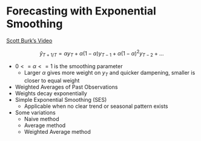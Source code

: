 Forecasting with Exponential Smoothing
================

[Scott Burk’s
Video](https://www.youtube.com/watch?v=aquvCL3_6pI&list=PLX-TyAzMwGs-I3i5uiCin37VFMSy4c50F&index=14)

$$\hat{y}_{T+1/T}= \alpha y_T+ \alpha(1- \alpha)y_{T-1}+ \alpha (1- \alpha )^2y_{T-2}+...$$

- $0 <=\alpha<=1$ is the smoothing parameter
  - Larger $\alpha$ gives more weight on $y_T$ and quicker dampening,
    smaller is closer to equal weight
- Weighted Averages of Past Observations
- Weights decay exponentially
- Simple Exponential Smoothing (SES)
  - Applicable when no clear trend or seasonal pattern exists
- Some variations
  - Naive method
  - Average method
  - Weighted Average method

